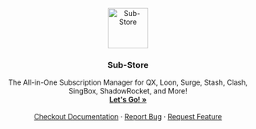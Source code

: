<!-- PROJECT LOGO -->
<br />
<div align="center">
  <a href="https://github.com/sub-store-org/Sub-Store">
    <img src="https://raw.githubusercontent.com/cc63/ICON/main/Sub-Store.png" alt="Sub-Store" width="80" height="80">
  </a>

  <h3 align="center">Sub-Store</h3>

  <p align="center">
    The All-in-One Subscription Manager for QX, Loon, Surge, Stash, Clash, SingBox, ShadowRocket, and More!
    <br />
    <a href="https://sub-store.vercel.app/subs"><strong>Let's Go! »</strong></a>
    <br />
    <br />
    <a href="https://www.notion.so/Sub-Store-6259586994d34c11a4ced5c406264b46">Checkout Documentation</a>
    ·
    <a href="https://github.com/sub-store-org/Sub-Store/issues">Report Bug</a>
    ·
    <a href="https://github.com/sub-store-org/Sub-Store/issues">Request Feature</a>
  </p>
</div>
